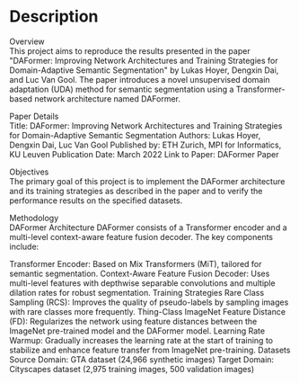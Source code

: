 # Description
Overview<br/>
This project aims to reproduce the results presented in the paper "DAFormer: Improving Network Architectures and Training Strategies for Domain-Adaptive Semantic Segmentation" by Lukas Hoyer, Dengxin Dai, and Luc Van Gool. The paper introduces a novel unsupervised domain adaptation (UDA) method for semantic segmentation using a Transformer-based network architecture named DAFormer.

Paper Details<br/>
Title: DAFormer: Improving Network Architectures and Training Strategies for Domain-Adaptive Semantic Segmentation
Authors: Lukas Hoyer, Dengxin Dai, Luc Van Gool
Published by: ETH Zurich, MPI for Informatics, KU Leuven
Publication Date: March 2022
Link to Paper: DAFormer Paper

Objectives<br/>
The primary goal of this project is to implement the DAFormer architecture and its training strategies as described in the paper and to verify the performance results on the specified datasets.

Methodology<br/>
DAFormer Architecture
DAFormer consists of a Transformer encoder and a multi-level context-aware feature fusion decoder. The key components include:

Transformer Encoder: Based on Mix Transformers (MiT), tailored for semantic segmentation.
Context-Aware Feature Fusion Decoder: Uses multi-level features with depthwise separable convolutions and multiple dilation rates for robust segmentation.
Training Strategies
Rare Class Sampling (RCS): Improves the quality of pseudo-labels by sampling images with rare classes more frequently.
Thing-Class ImageNet Feature Distance (FD): Regularizes the network using feature distances between the ImageNet pre-trained model and the DAFormer model.
Learning Rate Warmup: Gradually increases the learning rate at the start of training to stabilize and enhance feature transfer from ImageNet pre-training.
Datasets
Source Domain: GTA dataset (24,966 synthetic images)
Target Domain: Cityscapes dataset (2,975 training images, 500 validation images)
